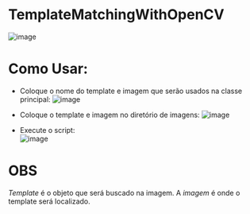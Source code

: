 # TemplateMatchingWithOpenCV
![image](https://github.com/Emanuelsmcastro/TemplateMatchingWithOpenCV/assets/93106680/7c8c79e5-159f-4962-97fc-9200f7bc4516)
# Como Usar:
- Coloque o nome do template e imagem que serão usados na classe principal:
  ![image](https://github.com/Emanuelsmcastro/TemplateMatchingWithOpenCV/assets/93106680/b19ece0f-8ad2-41fc-9dbd-b19ee91ec21a)
  
- Coloque o template e imagem no diretório de imagens:
  ![image](https://github.com/Emanuelsmcastro/TemplateMatchingWithOpenCV/assets/93106680/68c172c7-2879-4cd3-ab34-6a726bb288d9)

- Execute o script:                                                       
  ![image](https://github.com/Emanuelsmcastro/TemplateMatchingWithOpenCV/assets/93106680/e8934e0d-9e64-4bc5-939e-21a05314ecd7)

# OBS
*Template* é o objeto que será buscado na imagem.
A *imagem* é onde o template será localizado.
